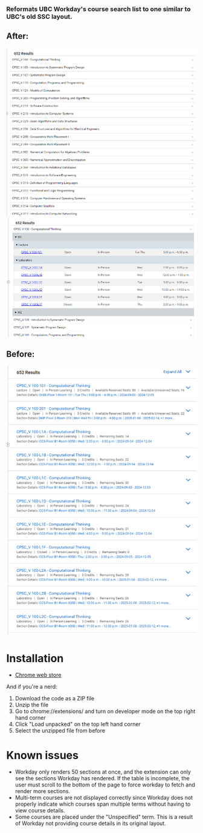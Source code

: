 ### Reformats UBC Workday's course search list to one similar to UBC's old SSC layout.

## After:
![image](readme_images/workday_after.png)
![image](readme_images/expanded_course.png)

## Before:
![image](readme_images/workday_before.png)

# Installation
- [Chrome web store](https://chromewebstore.google.com/detail/better-workday-courselist/ldjigmjmlemmimiimckddfmkpgppkddh)

And if you're a nerd:
1. Download the code as a ZIP file
2. Unzip the file
3. Go to chrome://extensions/ and turn on developer mode on the top right hand corner
4. Click "Load unpacked" on the top left hand corner
5. Select the unzipped file from before

# Known issues
- Workday only renders 50 sections at once, and the extension can only see the sections Workday has rendered. If the table is incomplete, the user must scroll to the bottom of the page to force workday to fetch and render more sections.
- Multi-term courses are not displayed correctly since Workday does not properly indicate which courses span multiple terms without having to view course details.
- Some courses are placed under the "Unspecified" term. This is a result of Workday not providing course details in its original layout.